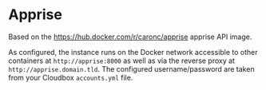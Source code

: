 # Apprise
Based on the https://hub.docker.com/r/caronc/apprise apprise API image.

As configured, the instance runs on the Docker network accessible to other containers at `http://apprise:8000` as well as via the reverse proxy at `http://apprise.domain.tld`. The configured username/password are taken from your Cloudbox `accounts.yml` file.